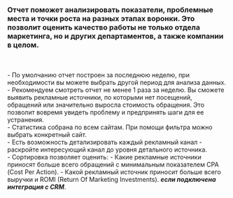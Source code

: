 ### Отчет поможет анализировать показатели, проблемные места и точки роста на разных этапах воронки. Это позволит оценить качество работы не только отдела маркетинга, но и других департаментов, а также компании в целом.
<br/>
<br/>
- По умолчанию отчет построен за последнюю неделю, при необходимости вы можете выбрать другой период для анализа данных.
<br/>
- Рекомендуем смотреть отчет не менее 1 раза за неделю. Вы сможете выявить рекламные источники, по которыми нет посещений, обращений или значительно выросла стоимость обращения. Это позволит вовремя увидеть проблему и предпринять шаги для ее устранения.
<br/>
- Статистика собрана по всем сайтам. При помощи фильтра можно выбрать конкретный сайт.
<br/>
- Есть возможность детализировать каждый рекламный канал - раскройте интересующий канал до уровня детального источника.
<br/>
- Сортировка позволяет оценить:
  - Какие рекламные источники приносят больше всего обращений с минимальным показателем CPA (Сost Per Action).
  - Какой рекламный источник приносит больше всего выручки и ROMI (Return Of Marketing Investments). <em><strong>если подключена интеграция с CRM</strong></em>.
